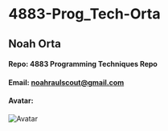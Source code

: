 # 4883-Prog_Tech-Orta

## Noah Orta
#### Repo: 4883 Programming Techniques Repo
#### Email: noahraulscout@gmail.com


#### Avatar:
![Avatar](https://www.google.com/url?sa=i&url=https%3A%2F%2Fseeklogo.com%2Fvector-logo%2F386264%2Fassociacao-hunter-hunterxhunter&psig=AOvVaw2VR715uFrUUtyC4OjNIsQO&ust=1642046126326000&source=images&cd=vfe&ved=0CAsQjRxqFwoTCNi05dOoq_UCFQAAAAAdAAAAABAQ)
